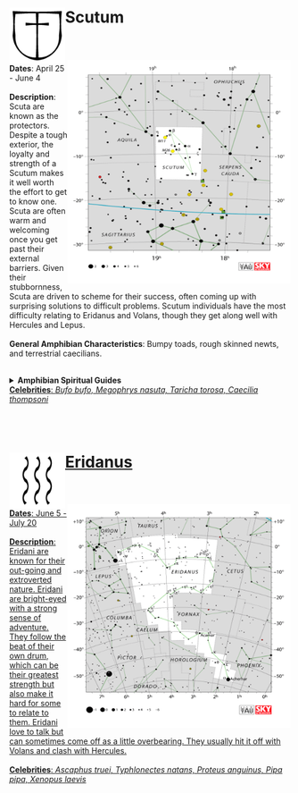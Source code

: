 <h1><p> Scutum <img align="left" width="100" valign="middle" halign="middle" height="100" src="constellations/Scutum_sign.png"> </p></h1><br />
<p width="300" height="300"> <img align="right" width="400" height="400" src="constellations/Scutum.png"/> 
  <b>Dates</b>: April 25 - June 4  <br /> <br /> 
  <b>Description</b>: Scuta are known as the protectors. Despite a tough exterior, the loyalty and strength of a Scutum makes it well worth the effort to get to know one. Scuta are often warm and welcoming once you get past their external barriers. Given their stubbornness, Scuta are driven to scheme for their success, often coming up with surprising solutions to difficult problems. Scutum individuals have the most difficulty relating to Eridanus and Volans, though they get along well with Hercules and Lepus. <br /><br /> 
  <b>General Amphibian Characteristics</b>: Bumpy toads, rough skinned newts, and terrestrial caecilians.<br /> <br />
<details> 
  <summary><b>Amphibian Spiritual Guides</b></summary>
   Bufonidae<a href="https://amphibiaweb.org/lists/Bufonidae.shtml"/>, Megophryidae, Brachycephalidae, Alytidae, Salamandridae, Caeciliidae
</details> 
  <b>Celebrities</b>: <i>Bufo bufo, Megophrys nasuta, Taricha torosa, Caecilia thompsoni</i> </p> <br /> <br />
  
  
<h1><p align="left" width="100" height="100"> Eridanus <img align="left" valign="middle" width="100" height="100" src="constellations/Eridanus_sign.png"> </p></h1><br />
<p width="300" height="300"> <img align="right" width="400" height="400" src="constellations/Eridanus.png"/> 
  <b>Dates</b>: June 5 - July 20  <br /> <br /> 
  <b>Description</b>: Eridani are known for their out-going and extroverted nature. Eridani are bright-eyed with a strong sense of adventure. They follow the beat of their own drum, which can be their greatest strength but also make it hard for some to relate to them. Eridani love to talk but can sometimes come off as a little overbearing. They usually hit it off with Volans and clash with Hercules.  <br /><br /> 
  <b>Celebrities</b>: <i>Ascaphus truei, Typhlonectes natans, Proteus anguinus, Pipa pipa, Xenopus laevis </i> </p> <br />



